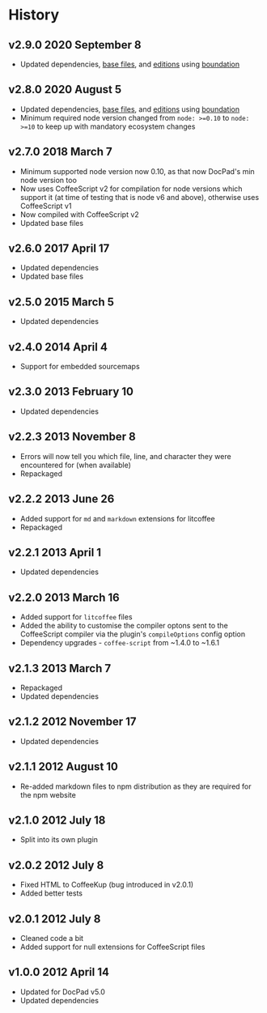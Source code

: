 # History

## v2.9.0 2020 September 8

-   Updated dependencies, [base files](https://github.com/bevry/base), and [editions](https://editions.bevry.me) using [boundation](https://github.com/bevry/boundation)

## v2.8.0 2020 August 5

-   Updated dependencies, [base files](https://github.com/bevry/base), and [editions](https://editions.bevry.me) using [boundation](https://github.com/bevry/boundation)
-   Minimum required node version changed from `node: >=0.10` to `node: >=10` to keep up with mandatory ecosystem changes

## v2.7.0 2018 March 7

-   Minimum supported node version now 0.10, as that now DocPad's min node version too
-   Now uses CoffeeScript v2 for compilation for node versions which support it (at time of testing that is node v6 and above), otherwise uses CoffeeScript v1
-   Now compiled with CoffeeScript v2
-   Updated base files

## v2.6.0 2017 April 17

-   Updated dependencies
-   Updated base files

## v2.5.0 2015 March 5

-   Updated dependencies

## v2.4.0 2014 April 4

-   Support for embedded sourcemaps

## v2.3.0 2013 February 10

-   Updated dependencies

## v2.2.3 2013 November 8

-   Errors will now tell you which file, line, and character they were encountered for (when available)
-   Repackaged

## v2.2.2 2013 June 26

-   Added support for `md` and `markdown` extensions for litcoffee
-   Repackaged

## v2.2.1 2013 April 1

-   Updated dependencies

## v2.2.0 2013 March 16

-   Added support for `litcoffee` files
-   Added the ability to customise the compiler optons sent to the CoffeeScript compiler via the plugin's `compileOptions` config option
-   Dependency upgrades - `coffee-script` from ~1.4.0 to ~1.6.1

## v2.1.3 2013 March 7

-   Repackaged
-   Updated dependencies

## v2.1.2 2012 November 17

-   Updated dependencies

## v2.1.1 2012 August 10

-   Re-added markdown files to npm distribution as they are required for the npm website

## v2.1.0 2012 July 18

-   Split into its own plugin

## v2.0.2 2012 July 8

-   Fixed HTML to CoffeeKup (bug introduced in v2.0.1)
-   Added better tests

## v2.0.1 2012 July 8

-   Cleaned code a bit
-   Added support for null extensions for CoffeeScript files

## v1.0.0 2012 April 14

-   Updated for DocPad v5.0
-   Updated dependencies
